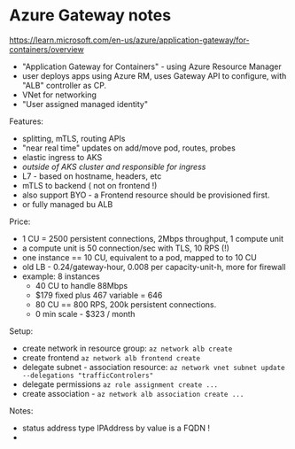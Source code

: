 
# Azure Gateway notes

https://learn.microsoft.com/en-us/azure/application-gateway/for-containers/overview

- "Application Gateway for Containers" - using Azure Resource Manager
- user deploys apps using Azure RM, uses Gateway API to configure, with "ALB" controller as CP.
- VNet for networking
- "User assigned managed identity"

Features:
- splitting, mTLS, routing APIs
- "near real time" updates on add/move pod, routes, probes
- elastic ingress to AKS
- *outside of AKS cluster and responsible for ingress*
- L7 - based on hostname, headers, etc
- mTLS to backend ( not on frontend !)
- also support BYO - a Frontend resource should be provisioned first.
- or fully managed bu ALB

Price: 
- 1 CU = 2500 persistent connections, 2Mbps throughput, 1 compute unit
- a compute unit is 50 connection/sec with TLS, 10 RPS (!)
- one instance == 10 CU, equivalent to a pod, mapped to to 10 CU
- old LB - 0.24/gateway-hour, 0.008 per capacity-unit-h, more for firewall
- example: 8 instances
  - 40 CU to handle 88Mbps
  - $179 fixed plus 467 variable = 646
  - 80 CU == 800 RPS, 200k persistent connections.
  - 0 min scale - $323 / month


Setup:
- create network in resource group: `az network alb create`
- create frontend `az network alb frontend create`
- delegate subnet - association resource: `az network vnet subnet update --delegations "trafficControlers"`
- delegate permissions `az role assignment create ...`
- create association - `az network alb association create ...`

Notes:
- status address type IPAddress by value is a FQDN !
- 